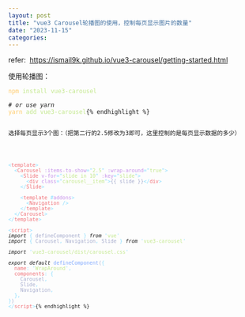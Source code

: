 ```yaml
---
layout: post
title: "vue3 Carousel轮播图的使用，控制每页显示图片的数量"
date: "2023-11-15"
categories: 
---
```

<p>refer:&nbsp; <a href="https://ismail9k.github.io/vue3-carousel/getting-started.html">https://ismail9k.github.io/vue3-carousel/getting-started.html</a></p>

<p>使用轮播图：</p>

<pre>
<code><span style="color:#ffcb6b">npm</span><span style="color:#a6accd"> </span><span style="color:#c3e88d">install</span><span style="color:#a6accd"> </span><span style="color:#c3e88d">vue3-carousel</span>

<em># or use yarn</em>
<span style="color:#ffcb6b">yarn</span><span style="color:#a6accd"> </span><span style="color:#c3e88d">add</span><span style="color:#a6accd"> </span><span style="color:#c3e88d">vue3-carousel</span>{% endhighlight %}

<p>选择每页显示3个图：（把第二行的2.5修改为3即可，这里控制的是每页显示数据的多少）</p>

<pre>
<code><span style="color:#89ddff">&lt;</span><span style="color:#f07178">template</span><span style="color:#89ddff">&gt;</span>
<span style="color:#a6accd">  </span><span style="color:#89ddff">&lt;</span><span style="color:#f07178">Carousel</span><span style="color:#89ddff"> </span><span style="color:#c792ea">:items-to-show</span><span style="color:#89ddff">=</span><span style="color:#89ddff">&quot;</span><span style="color:#c3e88d">2.5</span><span style="color:#89ddff">&quot;</span><span style="color:#89ddff"> </span><span style="color:#c792ea">:wrap-around</span><span style="color:#89ddff">=</span><span style="color:#89ddff">&quot;</span><span style="color:#c3e88d">true</span><span style="color:#89ddff">&quot;</span><span style="color:#89ddff">&gt;</span>
<span style="color:#a6accd">    </span><span style="color:#89ddff">&lt;</span><span style="color:#f07178">Slide</span><span style="color:#89ddff"> </span><span style="color:#c792ea">v-for</span><span style="color:#89ddff">=</span><span style="color:#89ddff">&quot;</span><span style="color:#c3e88d">slide in 10</span><span style="color:#89ddff">&quot;</span><span style="color:#89ddff"> </span><span style="color:#c792ea">:key</span><span style="color:#89ddff">=</span><span style="color:#89ddff">&quot;</span><span style="color:#c3e88d">slide</span><span style="color:#89ddff">&quot;</span><span style="color:#89ddff">&gt;</span>
<span style="color:#a6accd">      </span><span style="color:#89ddff">&lt;</span><span style="color:#f07178">div</span><span style="color:#89ddff"> </span><span style="color:#c792ea">class</span><span style="color:#89ddff">=</span><span style="color:#89ddff">&quot;</span><span style="color:#c3e88d">carousel__item</span><span style="color:#89ddff">&quot;</span><span style="color:#89ddff">&gt;</span><span style="color:#a6accd">{{ slide }}</span><span style="color:#89ddff">&lt;/</span><span style="color:#f07178">div</span><span style="color:#89ddff">&gt;</span>
<span style="color:#a6accd">    </span><span style="color:#89ddff">&lt;/</span><span style="color:#f07178">Slide</span><span style="color:#89ddff">&gt;</span>

<span style="color:#a6accd">    </span><span style="color:#89ddff">&lt;</span><span style="color:#f07178">template</span><span style="color:#a6accd"> </span><span style="color:#89ddff">#</span><span style="color:#c792ea">addons</span><span style="color:#89ddff">&gt;</span>
<span style="color:#a6accd">      </span><span style="color:#89ddff">&lt;</span><span style="color:#f07178">Navigation</span><span style="color:#89ddff"> /&gt;</span>
<span style="color:#a6accd">    </span><span style="color:#89ddff">&lt;/</span><span style="color:#f07178">template</span><span style="color:#89ddff">&gt;</span>
<span style="color:#a6accd">  </span><span style="color:#89ddff">&lt;/</span><span style="color:#f07178">Carousel</span><span style="color:#89ddff">&gt;</span>
<span style="color:#89ddff">&lt;/</span><span style="color:#f07178">template</span><span style="color:#89ddff">&gt;</span>

<span style="color:#89ddff">&lt;</span><span style="color:#f07178">script</span><span style="color:#89ddff">&gt;</span>
<em>import</em><span style="color:#a6accd"> </span><span style="color:#89ddff">{</span><span style="color:#f07178"> </span><span style="color:#a6accd">defineComponent</span><span style="color:#f07178"> </span><span style="color:#89ddff">}</span><span style="color:#a6accd"> </span><em>from</em><span style="color:#a6accd"> </span><span style="color:#89ddff">&#39;</span><span style="color:#c3e88d">vue</span><span style="color:#89ddff">&#39;</span>
<em>import</em><span style="color:#a6accd"> </span><span style="color:#89ddff">{</span><span style="color:#f07178"> </span><span style="color:#a6accd">Carousel</span><span style="color:#89ddff">,</span><span style="color:#f07178"> </span><span style="color:#a6accd">Navigation</span><span style="color:#89ddff">,</span><span style="color:#f07178"> </span><span style="color:#a6accd">Slide</span><span style="color:#f07178"> </span><span style="color:#89ddff">}</span><span style="color:#a6accd"> </span><em>from</em><span style="color:#a6accd"> </span><span style="color:#89ddff">&#39;</span><span style="color:#c3e88d">vue3-carousel</span><span style="color:#89ddff">&#39;</span>

<em>import</em><span style="color:#a6accd"> </span><span style="color:#89ddff">&#39;</span><span style="color:#c3e88d">vue3-carousel/dist/carousel.css</span><span style="color:#89ddff">&#39;</span>

<em>export</em><span style="color:#a6accd"> </span><em>default</em><span style="color:#a6accd"> </span><span style="color:#82aaff">defineComponent</span><span style="color:#a6accd">(</span><span style="color:#89ddff">{</span>
<span style="color:#a6accd">  </span><span style="color:#f07178">name</span><span style="color:#89ddff">:</span><span style="color:#a6accd"> </span><span style="color:#89ddff">&#39;</span><span style="color:#c3e88d">WrapAround</span><span style="color:#89ddff">&#39;</span><span style="color:#89ddff">,</span>
<span style="color:#a6accd">  </span><span style="color:#f07178">components</span><span style="color:#89ddff">:</span><span style="color:#a6accd"> </span><span style="color:#89ddff">{</span>
<span style="color:#a6accd">    Carousel</span><span style="color:#89ddff">,</span>
<span style="color:#a6accd">    Slide</span><span style="color:#89ddff">,</span>
<span style="color:#a6accd">    Navigation</span><span style="color:#89ddff">,</span>
<span style="color:#a6accd">  </span><span style="color:#89ddff">},</span>
<span style="color:#89ddff">}</span><span style="color:#a6accd">)</span>
<span style="color:#89ddff">&lt;/</span><span style="color:#f07178">script</span><span style="color:#89ddff">&gt;</span>{% endhighlight %}

